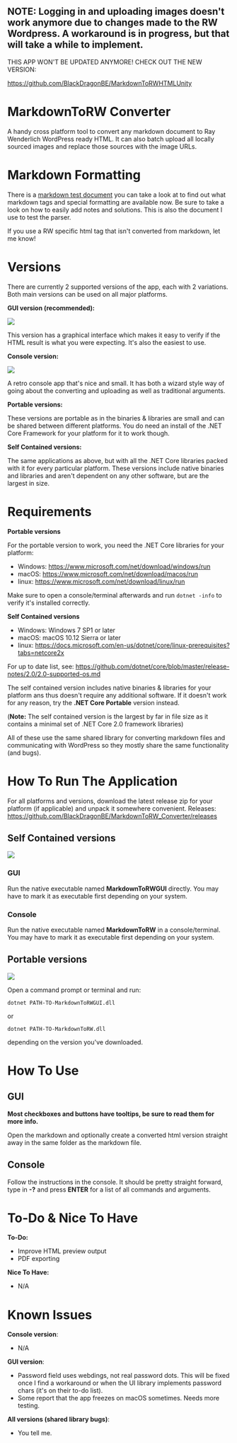 ## **NOTE: Logging in and uploading images doesn't work anymore due to changes made to the RW Wordpress. A workaround is in progress, but that will take a while to implement.**

THIS APP WON'T BE UPDATED ANYMORE! CHECK OUT THE NEW VERSION:

https://github.com/BlackDragonBE/MarkdownToRWHTMLUnity

# MarkdownToRW Converter

A handy cross platform tool to convert any markdown document to Ray Wenderlich WordPress ready HTML.
It can also batch upload all locally sourced images and replace those sources with the image URLs.

# Markdown Formatting

There is a [markdown test document](ConverterTests/FullTest.markdown) you can take a look at to find out what markdown tags and special formatting are available now. Be sure to take a look on how to easily add notes and solutions.
This is also the document I use to test the parser.

If you use a RW specific html tag that isn't converted from markdown, let me know!

# Versions

There are currently 2 supported versions of the app, each with 2 variations.
Both main versions can be used on all major platforms.

**GUI version (recommended):**

![](READMEImages/CoreGUI.png)

This version has a graphical interface which makes it easy to verify if the HTML result is what you were expecting. It's also the easiest to use.

**Console version:**

![](READMEImages/CoreConsole.png)

A retro console app that's nice and small. It has both a wizard style way of going about the converting and uploading as well as traditional arguments.

**Portable versions:**

These versions are portable as in the binaries & libraries are small and can be shared between different platforms. You do need an install of the .NET Core Framework for your platform for it to work though.

**Self Contained versions:**

The same applications as above, but with all the .NET Core libraries packed with it for every particular platform. These versions include native binaries and libraries and aren't dependent on any other software, but are the largest in size.

# Requirements

**Portable versions**

For the portable version to work, you need the .NET Core libraries for your platform:

- Windows: https://www.microsoft.com/net/download/windows/run
- macOS: https://www.microsoft.com/net/download/macos/run
- linux: https://www.microsoft.com/net/download/linux/run

Make sure to open a console/terminal afterwards and run `dotnet -info` to verify it's installed correctly.

**Self Contained versions**

- Windows: Windows 7 SP1 or later
- macOS: macOS 10.12 Sierra or later
- linux: https://docs.microsoft.com/en-us/dotnet/core/linux-prerequisites?tabs=netcore2x

For up to date list, see: https://github.com/dotnet/core/blob/master/release-notes/2.0/2.0-supported-os.md

The self contained version includes native binaries & libraries for your platform ans thus doesn't require any additional software.
If it doesn't work for any reason, try the **.NET Core Portable** version instead.

(**Note:** The self contained version is the largest by far in file size as it contains a minimal set of .NET Core 2.0 framework libraries)

All of these use the same shared library for converting markdown files and communicating with WordPress so they mostly share the same functionality (and bugs).

# How To Run The Application

For all platforms and versions, download the latest release zip for your platform (if applicable) and unpack it somewhere convenient.
Releases: https://github.com/BlackDragonBE/MarkdownToRW_Converter/releases

## Self Contained versions

![](READMEImages/SelfContainedLinux.png)

### GUI

Run the native executable named **MarkdownToRWGUI** directly. You may have to mark it as executable first depending on your system.

### Console

Run the native executable named **MarkdownToRW**  in a console/terminal. You may have to mark it as executable first depending on your system.

## Portable versions

![](READMEImages/PortableWindows.png)

Open a command prompt or terminal and run:

`dotnet PATH-TO-MarkdownToRWGUI.dll`

or

`dotnet PATH-TO-MarkdownToRW.dll`

depending on the version you've downloaded.

# How To Use

## GUI

**Most checkboxes and buttons have tooltips, be sure to read them for more info.**

Open the markdown and optionally create a converted html version straight away in the same folder as the markdown file. 


## Console

Follow the instructions in the console. It should be pretty straight forward, type in **-?** and press **ENTER** for a list of all commands and arguments.

# To-Do & Nice To Have

**To-Do:**

- Improve HTML preview output
- PDF exporting

**Nice To Have:**

- N/A

# Known Issues

**Console version**:

- N/A

**GUI version**:

- Password field uses webdings, not real password dots. This will be fixed once I find a workaround or when the UI library implements password chars (it's on their to-do list).
- Some report that the app freezes on macOS sometimes. Needs more testing.

**All versions (shared library bugs)**:

- You tell me.
